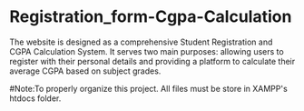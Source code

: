 # Registration_form-Cgpa-Calculation
The website is designed as a comprehensive Student Registration and CGPA Calculation System. It serves two main purposes: allowing users to register with their personal details and providing a platform to calculate their average CGPA based on subject grades.

#Note:To properly organize this project. All files must be  store  in XAMPP's htdocs folder.
